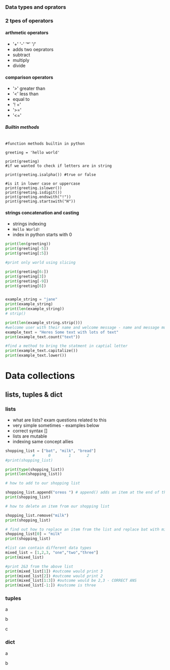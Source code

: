 ### Data types and oprators

### 2 tpes of operators

#### arthmetic operators

- '+' '-' '*' '/'
- adds two oeprators
- subtract
- multiply
- divide

#### comparison operators

- '>' greater than
- '<' less than
- equal to
- '! ='
- '>='
- '<='

##### Builtin methods

```

#function methods builtin in python

greeting = 'hello world'

print(greeting)
#if we wanted to check if letters are in string

print(greeting.isalpha()) #true or false

#is it in lower case or uppercase
print(greeting.islower())
print(greeting.isdigit())
print(greeting.endswith("!"))
print(greeting.startswith("H"))
```

#### strings concatenation and casting 

- strings indexing
- `Hello World!`
- index in python starts with 0

````python
print(len(greeting))
print(greeting[-5])
print(greeting[:5])

#print only world using slicing

print(greeting[6:])
print(greeting[3])
print(greeting[-9])
print(greeting[6])


example_string = "jane"
print(example_string)
print(len(example_string))
# strip()

print(len(example_string.strip()))
#welcome user with their name and welcome message - name and message must start with capital
example_text = "Heres Some text with lots of text"
print(example_text.count("text"))

#find a method to bring the statment in captial letter
print(example_text.capitalize())
print(example_text.lower())

````

# Data collections

## lists, tuples & dict

### lists

- what are lists? exam questions related to this
- very simple sometimes - examples below
- correct syntax []
- lists are mutable
- indexing same concept allies

```python
shopping_list = ["bat", "milk", "bread"]
            #      0        1       2
#print(shopping_list)

print(type(shopping_list))
print(len(shopping_list))

# how to add to our shopping list

shopping_list.append("oreos ") # append() adds an item at the end of the list
print(shopping_list)

# how to delete an item from our shopping list

shopping_list.remove("milk")
print(shopping_list)

# find out how to replace an item from the list and replace bat with milk
shopping_list[0] = "milk"
print(shopping_list)

#list can contain different data types
mixed_list = [1,2,3, "one","two","three"]
print(mixed_list)

#print 2&3 from the above list
print(mixed_list[1]) #outcome would print 3
print(mixed_list[2]) #outcome would print 2
print(mixed_list[1:3]) #outcome would be 2,3 - CORRECT ANS
print(mixed_list[-1:]) #outcome is three

```

### tuples

a

b

c

### dict

a

b
